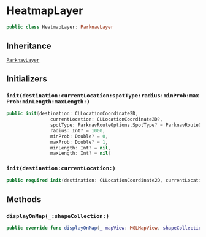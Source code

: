 # HeatmapLayer

``` swift
public class HeatmapLayer: ParknavLayer 
```

## Inheritance

[`ParknavLayer`](/ParknavLayer)

## Initializers

### `init(destination:currentLocation:spotType:radius:minProb:maxProb:minLength:maxLength:)`

``` swift
public init(destination: CLLocationCoordinate2D,
                currentLocation: CLLocationCoordinate2D?,
                spotType: ParknavRouteOptions.SpotType? = ParknavRouteOptions.SpotType.all,
                radius: Int? = 1000,
                minProb: Double? = 0,
                maxProb: Double? = 1,
                minLength: Int? = nil,
                maxLength: Int? = nil) 
```

### `init(destination:currentLocation:)`

``` swift
public required init(destination: CLLocationCoordinate2D, currentLocation: CLLocationCoordinate2D?) 
```

## Methods

### `displayOnMap(_:shapeCollection:)`

``` swift
public override func displayOnMap(_ mapView: MGLMapView, shapeCollection: MGLShapeCollectionFeature) 
```
